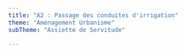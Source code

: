 ```yaml
---
title: "A2 : Passage des conduites d'irrigation"
theme: "Aménagement Urbanisme"
subTheme: "Assiette de Servitude"

---
```

